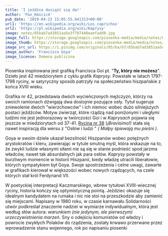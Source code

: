 ```yaml
---
title: 'I jeźdźca dosiąść się da!'
author: 'Pan_Kmicic4'
pub_date: '2019-04-22 15:05:55.641313+00:00'
url1: 'https://en.wikipedia.org/wiki/Los_caprichos'
url2: 'https://pl.wikipedia.org/wiki/Kaprysy'
image: notes/85bab7ad3851aa5e3f707448eaefadd8.jpg
image_full: https://storage.googleapis.com/piosenka-media/media/notes/85bab7ad3851aa5e3f707448eaefadd8.jpg
image_thumb: https://storage.googleapis.com/piosenka-media/media/notes/85bab7ad3851aa5e3f707448eaefadd8.jpg.0x300_q85_upscale.jpg
image_src_url: https://i.pinimg.com/originals/85/ba/b7/85bab7ad3851aa5e3f707448eaefadd8.jpg
image_author: 'Francisco Goya'
image_license: Domena publiczna
---
```


Piosenka inspirowana jest grafiką Francisca Goi pt. "**Ty, który nie możesz**". Dzieło jest 42 miedziorytem z cyklu grafik _Kaprysy_. Powstałe w latach 1797\-1798 ryciny, w satyryczny sposób patrzyły na społeczeństwo hiszpańskie z końca XVIII wieku.

Grafika nr 42, przedstawia dwóch wycieńczonych mężczyzn, którzy na swoich ramionach dźwigają dwa dostojnie pozujące osły. Tytuł sugeruje zniewolenie dwóch "wierzchowców" i ich niemoc wobec dużo silniejszych postaci jeźdźców. Motyw zwierząt, które rządzą nad poniżonymi i uległymi ludźmi nie jest jednorazowy w twórczości Goi i w _Kaprysach_ pojawia się jeszcze w miedziorytach od 37\-41. [Rycina nr 38](https://upload.wikimedia.org/wikipedia/commons/d/de/%C2%A1Brav%C3%ADsimo%21.jpg) \(_¡Bravísimo!\)_ stała się nawet inspiracją dla wersu z "Osłów i ludzi " _\( Małpy śpiewają mu pieśni \)._

Goya w swoim dziele ukazał bezsilność Hiszpanów wobec potężnych arystokratów i kleru, zawierając w tytule smutną myśl, która wskazuje na to, że zwykli ludzie własnymi siłami nie są się w stanie podnieść spod jarzma władców, nawet tak absurdalnych jak para osłów. _Kaprysy_ powstały w burzliwym momencie w historii Hiszpanii, kiedy władzę utracili liberałowie, których sympatykiem był Goya. Swoje spostrzeżenia i celne uwagi, zawarte w grafikach kierował w większości wobec nowych rządzących, na czele których stał król Ferdynand VII.

W poetyckiej interpretacji Kaczmarskiego, wbrew tytułowi XVIII\-wiecznej ryciny, historia kończy się optymistyczną pointą. Jeździec okazuje się idealnym kandydatem na rumaka i nic nie stoi na przeszkodzie aby zamienić się miejscami. Napisany w 1980 roku, w czasie karnawału Solidarności utwór podkreślał znaczenie nadziei w wymiarze indywidualnym, która jest według słów autora: _warunkiem \(nie jedynym, ale pierwszym\) urzeczywistnienia marzeń._ Sny o odejściu komunistów od władzy i powrocie zwykłych Polaków do rządzenia, zostały krwawo przerwane przez wprowadzenie stanu wojennego, rok po napisaniu piosenki